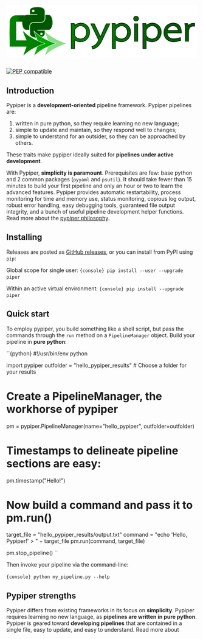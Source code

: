 # <img src="img/pypiper_logo.svg" class="img-header">

[![PEP compatible](http://pepkit.github.io/img/PEP-compatible-green.svg)](http://pepkit.github.io)

## Introduction

Pypiper is a **development-oriented** pipeline framework. Pypiper pipelines are:

1. written in pure python, so they require learning no new language;
2. simple to update and maintain, so they respond well to changes;
3. simple to understand for an outsider, so they can be approached by others.


These traits make pypiper ideally suited for **pipelines under active development**.

With Pypiper, **simplicity is paramount**. Prerequisites are few: base python and 2 common packages (`pyyaml` and `psutil`). It should take fewer than 15 minutes to build your first pipeline and only an hour or two to learn the advanced features.
Pypiper provides automatic restartability, process monitoring for time and memory use, status monitoring, copious log output, robust error handling, easy debugging tools, guaranteed file output integrity, and a bunch of useful pipeline development helper functions.  Read more about the [pypiper philosophy](philosophy).

## Installing

Releases are posted as [GitHub releases](https://github.com/databio/pypiper/releases), or you can install from PyPI using `pip`:

Global scope for single user:
``{console}
pip install --user --upgrade piper
``

Within an active virtual environment:
``{console}
pip install --upgrade piper
``

## Quick start

To employ pypiper, you build something like a shell script, but pass the commands through the `run` method on a `PipelineManager` object. Build your pipeline in **pure python**:

``{python}
#!/usr/bin/env python

import pypiper
outfolder = "hello_pypiper_results" # Choose a folder for your results

# Create a PipelineManager, the workhorse of pypiper
pm = pypiper.PipelineManager(name="hello_pypiper", outfolder=outfolder)

# Timestamps to delineate pipeline sections are easy:
pm.timestamp("Hello!")

# Now build a command and pass it to pm.run()
target_file = "hello_pypiper_results/output.txt"
command = "echo 'Hello, Pypiper!' > " + target_file
pm.run(command, target_file)

pm.stop_pipeline()
``

Then invoke your pipeline via the command-line:

``{console}
python my_pipeline.py --help
``

## Pypiper strengths

Pypiper differs from existing frameworks in its focus on **simplicity**. Pypiper requires learning no new language, as **pipelines are written in pure python**. Pypiper is geared toward **developing pipelines** that are contained in a single file, easy to update, and easy to understand. Read more about
